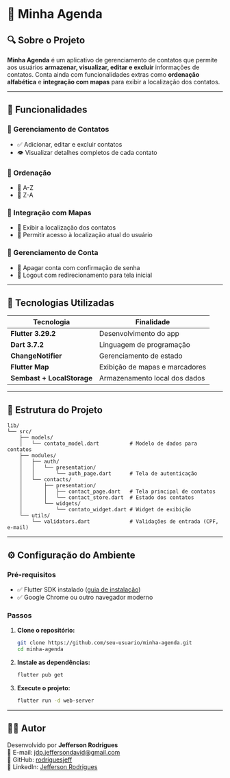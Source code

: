 # 📒 Minha Agenda

## 🔍 Sobre o Projeto  
**Minha Agenda** é um aplicativo de gerenciamento de contatos que permite aos usuários **armazenar, visualizar, editar e excluir** informações de contatos. Conta ainda com funcionalidades extras como **ordenação alfabética** e **integração com mapas** para exibir a localização dos contatos.

---

## 🚀 Funcionalidades  

### 📱 Gerenciamento de Contatos  
- ✅ Adicionar, editar e excluir contatos  
- 👁️ Visualizar detalhes completos de cada contato  

### 🔡 Ordenação  
- 🔼 A-Z  
- 🔽 Z-A  

### 🗽 Integração com Mapas  
- 📍 Exibir a localização dos contatos  
- 📌 Permitir acesso à localização atual do usuário  

### 👤 Gerenciamento de Conta  
- 🧹 Apagar conta com confirmação de senha  
- 🚪 Logout com redirecionamento para tela inicial  

---

## 🧰 Tecnologias Utilizadas  

| Tecnologia            | Finalidade                              |
|-----------------------|------------------------------------------|
| **Flutter 3.29.2**    | Desenvolvimento do app                   |
| **Dart 3.7.2**        | Linguagem de programação                 |
| **ChangeNotifier**    | Gerenciamento de estado                  |
| **Flutter Map**       | Exibição de mapas e marcadores           |
| **Sembast + LocalStorage** | Armazenamento local dos dados      |

---

## 📁 Estrutura do Projeto

```plaintext
lib/
└── src/
    ├── models/
    │   └── contato_model.dart          # Modelo de dados para contatos
    ├── modules/
    │   ├── auth/
    │   │   └── presentation/
    │   │       └── auth_page.dart      # Tela de autenticação
    │   └── contacts/
    │       ├── presentation/
    │       │   ├── contact_page.dart   # Tela principal de contatos
    │       │   └── contact_store.dart  # Estado dos contatos
    │       └── widgets/
    │           └── contato_widget.dart # Widget de exibição
    └── utils/
        └── validators.dart             # Validações de entrada (CPF, e-mail)
```

---

## ⚙️ Configuração do Ambiente

### Pré-requisitos
- ✅ Flutter SDK instalado ([guia de instalação](https://docs.flutter.dev/get-started/install))
- ✅ Google Chrome ou outro navegador moderno

### Passos

1. **Clone o repositório:**
   ```bash
   git clone https://github.com/seu-usuario/minha-agenda.git
   cd minha-agenda
   ```

2. **Instale as dependências:**
   ```bash
   flutter pub get
   ```

3. **Execute o projeto:**
   ```bash
   flutter run -d web-server
   ```

---

## 👨‍💼 Autor

Desenvolvido por **Jefferson Rodrigues**  
📧 E-mail: [jdp.jeffersondavid@gmail.com](mailto:jdp.jeffersondavid@gmail.com)  
🐝 GitHub: [rodriguesjeff](https://github.com/rodriguesjeff)  
💼 LinkedIn: [Jefferson Rodrigues](https://www.linkedin.com/in/rodriguesjeffdev/)